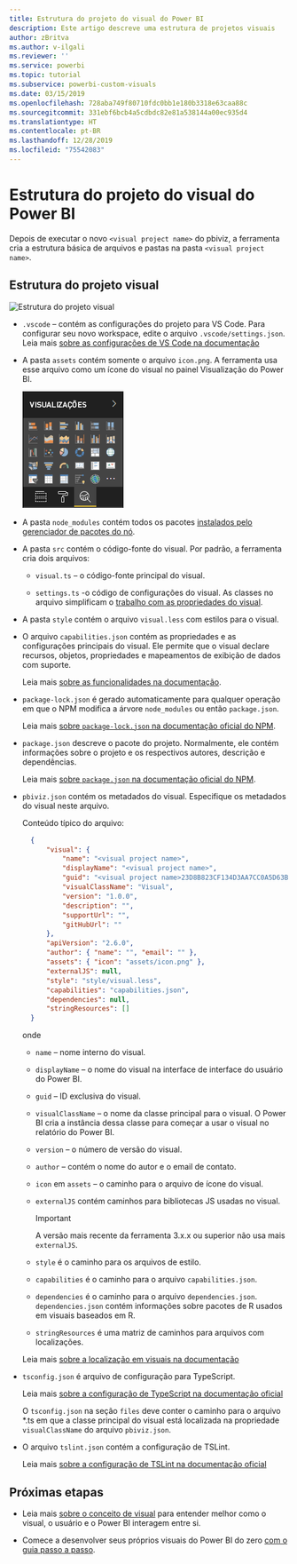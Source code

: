 ```yaml
---
title: Estrutura do projeto do visual do Power BI
description: Este artigo descreve uma estrutura de projetos visuais
author: zBritva
ms.author: v-ilgali
ms.reviewer: ''
ms.service: powerbi
ms.topic: tutorial
ms.subservice: powerbi-custom-visuals
ms.date: 03/15/2019
ms.openlocfilehash: 728aba749f80710fdc0bb1e180b3318e63caa88c
ms.sourcegitcommit: 331ebf6bcb4a5cdbdc82e81a538144a00ec935d4
ms.translationtype: HT
ms.contentlocale: pt-BR
ms.lasthandoff: 12/28/2019
ms.locfileid: "75542083"
---
```

# <a name="power-bi-visual-project-structure"></a>Estrutura do projeto do visual do Power BI

Depois de executar o novo `<visual project name>` do pbiviz, a ferramenta cria a estrutura básica de arquivos e pastas na pasta `<visual project name>`.

## <a name="visual-project-structure"></a>Estrutura do projeto visual

![Estrutura do projeto visual](./media/visual-project-structure.png)

* `.vscode` – contém as configurações do projeto para VS Code. Para configurar seu novo workspace, edite o arquivo `.vscode/settings.json`. Leia mais [sobre as configurações de VS Code na documentação](https://code.visualstudio.com/docs/getstarted/settings)

* A pasta `assets` contém somente o arquivo `icon.png`. A ferramenta usa esse arquivo como um ícone do visual no painel Visualização do Power BI.

    ![Painel Visualização](./media/visualization-pane-analytics-tab.png)

* A pasta `node_modules` contém todos os pacotes [instalados pelo gerenciador de pacotes do nó](https://docs.npmjs.com/files/folders.html).

* A pasta `src` contém o código-fonte do visual. Por padrão, a ferramenta cria dois arquivos:

  * `visual.ts` – o código-fonte principal do visual.

  * `settings.ts` -o código de configurações do visual. As classes no arquivo simplificam o [trabalho com as propriedades do visual](./objects-properties.md#properties).

* A pasta `style` contém o arquivo `visual.less` com estilos para o visual.

* O arquivo `capabilities.json` contém as propriedades e as configurações principais do visual. Ele permite que o visual declare recursos, objetos, propriedades e mapeamentos de exibição de dados com suporte.

    Leia mais [sobre as funcionalidades na documentação](./capabilities.md).

* `package-lock.json` é gerado automaticamente para qualquer operação em que o NPM modifica a árvore `node_modules` ou então `package.json`.

    Leia mais [sobre `package-lock.json` na documentação oficial do NPM](https://docs.npmjs.com/files/package-lock.json).

* `package.json` descreve o pacote do projeto. Normalmente, ele contém informações sobre o projeto e os respectivos autores, descrição e dependências.

    Leia mais [sobre `package.json` na documentação oficial do NPM](https://docs.npmjs.com/files/package.json.html).

* `pbiviz.json` contém os metadados do visual. Especifique os metadados do visual neste arquivo.

    Conteúdo típico do arquivo:

  ```json
    {
        "visual": {
            "name": "<visual project name>",
            "displayName": "<visual project name>",
            "guid": "<visual project name>23D8B823CF134D3AA7CC0A5D63B20B7F",
            "visualClassName": "Visual",
            "version": "1.0.0",
            "description": "",
            "supportUrl": "",
            "gitHubUrl": ""
        },
        "apiVersion": "2.6.0",
        "author": { "name": "", "email": "" },
        "assets": { "icon": "assets/icon.png" },
        "externalJS": null,
        "style": "style/visual.less",
        "capabilities": "capabilities.json",
        "dependencies": null,
        "stringResources": []
    }
  ```

    onde

  * `name` – nome interno do visual.

  * `displayName` – o nome do visual na interface de interface do usuário do Power BI.

  * `guid` – ID exclusiva do visual.

  * `visualClassName` – o nome da classe principal para o visual. O Power BI cria a instância dessa classe para começar a usar o visual no relatório do Power BI.

  * `version` – o número de versão do visual.

  * `author` – contém o nome do autor e o email de contato.

  * `icon` em `assets` – o caminho para o arquivo de ícone do visual.

  * `externalJS` contém caminhos para bibliotecas JS usadas no visual.

    > [!IMPORTANT]
    > A versão mais recente da ferramenta 3.x.x ou superior não usa mais `externalJS`.

  * `style` é o caminho para os arquivos de estilo.

  * `capabilities` é o caminho para o arquivo `capabilities.json`.

  * `dependencies` é o caminho para o arquivo `dependencies.json`. `dependencies.json` contém informações sobre pacotes de R usados em visuais baseados em R.

  * `stringResources` é uma matriz de caminhos para arquivos com localizações.

  Leia mais [sobre a localização em visuais na documentação](./localization.md)

* `tsconfig.json` é arquivo de configuração para TypeScript.

    Leia mais [sobre a configuração de TypeScript na documentação oficial](https://www.typescriptlang.org/docs/handbook/tsconfig-json.html)

    O `tsconfig.json` na seção `files` deve conter o caminho para o arquivo *.ts em que a classe principal do visual está localizada na propriedade `visualClassName` do arquivo `pbiviz.json`.

* O arquivo `tslint.json` contém a configuração de TSLint.

    Leia mais [sobre a configuração de TSLint na documentação oficial](https://palantir.github.io/tslint/usage/configuration/)

## <a name="next-steps"></a>Próximas etapas

* Leia mais [sobre o conceito de visual](./power-bi-visuals-concept.md) para entender melhor como o visual, o usuário e o Power BI interagem entre si.

* Comece a desenvolver seus próprios visuais do Power BI do zero [com o guia passo a passo](./custom-visual-develop-tutorial.md).

